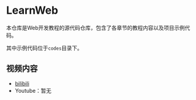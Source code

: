 # LearnWeb

本仓库是Web开发教程的源代码仓库，包含了各章节的教程内容以及项目示例代码。

其中示例代码位于`codes`目录下。

## 视频内容

- [bilibili](https://space.bilibili.com/3493085797419759/channel/collectiondetail?sid=2140010)
- Youtube：暂无
